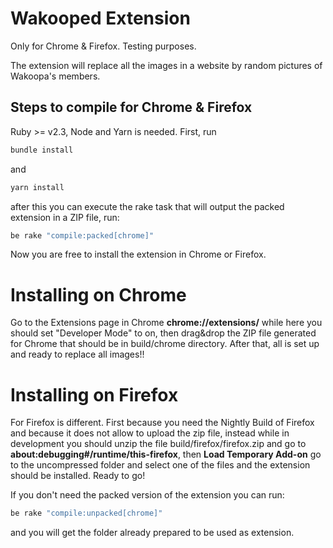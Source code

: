 # Wakooped Extension

Only for Chrome & Firefox. Testing purposes.

The extension will replace all the images in a website by random pictures of Wakoopa's members.

## Steps to compile for Chrome & Firefox
Ruby >= v2.3, Node and Yarn is needed. First, run
```sh
bundle install
```
and
```sh
yarn install
```
after this you can execute the rake task that will output the packed extension in a ZIP file, run:
```sh
be rake "compile:packed[chrome]"
```

Now you are free to install the extension in Chrome or Firefox.

# Installing on Chrome
Go to the Extensions page in Chrome **chrome://extensions/** while here you should set "Developer Mode" to on, then drag&drop the ZIP file generated for Chrome that should be in build/chrome directory. After that, all is set up and ready to replace all images!!

# Installing on Firefox
For Firefox is different. First because you need the Nightly Build of Firefox and because it does not allow to upload the zip file, instead while in development you should unzip the file build/firefox/firefox.zip and go to **about:debugging#/runtime/this-firefox**, then **Load Temporary Add-on** go to the uncompressed folder and select one of the files and the extension should be installed. Ready to go!

If you don't need the packed version of the extension you can run:
```sh
be rake "compile:unpacked[chrome]"
```
and you will get the folder already prepared to be used as extension.